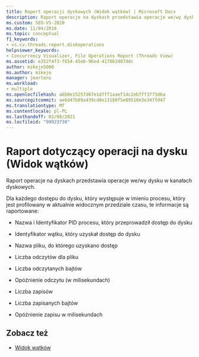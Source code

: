 ```yaml
---
title: Raport operacji dyskowych (Widok wątków) | Microsoft Docs
description: Raport operacje na dyskach przedstawia operacje we/wy dysku w kanałach dyskowych. Sprawdź, jakie informacje są raportowane dla każdego dostępu do dysku.
ms.custom: SEO-VS-2020
ms.date: 11/04/2016
ms.topic: conceptual
f1_keywords:
- vs.cv.threads.report.diskoperations
helpviewer_keywords:
- Concurrency Visualizer, File Operations Report (Threads View)
ms.assetid: e352f4f3-f654-45eb-96ed-417863487ddc
author: mikejo5000
ms.author: mikejo
manager: jmartens
ms.workload:
- multiple
ms.openlocfilehash: a6b0e15257d67e1d7ff1aaef14c2ebfff3775d6a
ms.sourcegitcommit: ae6d47b09a439cd0e13180f5e89510e3e347fd47
ms.translationtype: MT
ms.contentlocale: pl-PL
ms.lasthandoff: 02/08/2021
ms.locfileid: "99923730"
---
```

# <a name="disk-operations-report-threads-view"></a>Raport dotyczący operacji na dysku (Widok wątków)
Raport operacje na dyskach przedstawia operacje we/wy dysku w kanałach dyskowych.

 Dla każdego dostępu do dysku, który występuje w imieniu procesu, który jest profilowany w aktualnie widocznym przedziale czasu, te informacje są raportowane:

- Nazwa i Identyfikator PID procesu, który przeprowadził dostęp do dysku

- Identyfikator wątku, który uzyskał dostęp do dysku

- Nazwa pliku, do którego uzyskano dostęp

- Liczba odczytów dla pliku

- Liczba odczytanych bajtów

- Opóźnienie odczytu (w milisekundach)

- Liczba zapisów

- Liczba zapisanych bajtów

- Opóźnienie zapisu w milisekundach

## <a name="see-also"></a>Zobacz też
- [Widok wątków](../profiling/threads-view-parallel-performance.md)